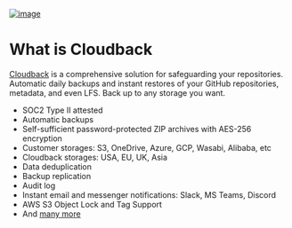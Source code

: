 [![image](https://github.com/cloudback/.github/assets/6689884/0c81ca78-5f70-4f1c-b430-23371a68c9ea)](https://github.com/marketplace/cloudback)

# What is Cloudback

[Cloudback](https://cloudback.it/) is a comprehensive solution for safeguarding your repositories. Automatic daily backups and instant restores of your GitHub repositories, metadata, and even LFS. Back up to any storage you want.

- SOC2 Type II attested
- Automatic backups
- Self-sufficient password-protected ZIP archives with AES-256 encryption
- Customer storages: S3, OneDrive, Azure, GCP, Wasabi, Alibaba, etc
- Cloudback storages: USA, EU, UK, Asia
- Data deduplication
- Backup replication
- Audit log
- Instant email and messenger notifications: Slack, MS Teams, Discord
- AWS S3 Object Lock and Tag Support
- And [many more](https://cloudback.it/)
